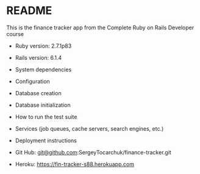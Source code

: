 # README

This is the finance tracker app from the Complete Ruby on Rails Developer course

* Ruby version: 2.7.1p83
* Rails version: 6.1.4

* System dependencies

* Configuration

* Database creation

* Database initialization

* How to run the test suite

* Services (job queues, cache servers, search engines, etc.)

* Deployment instructions

* Git Hub:
git@github.com:SergeyTocarchuk/finance-tracker.git

* Heroku:
https://fin-tracker-s88.herokuapp.com